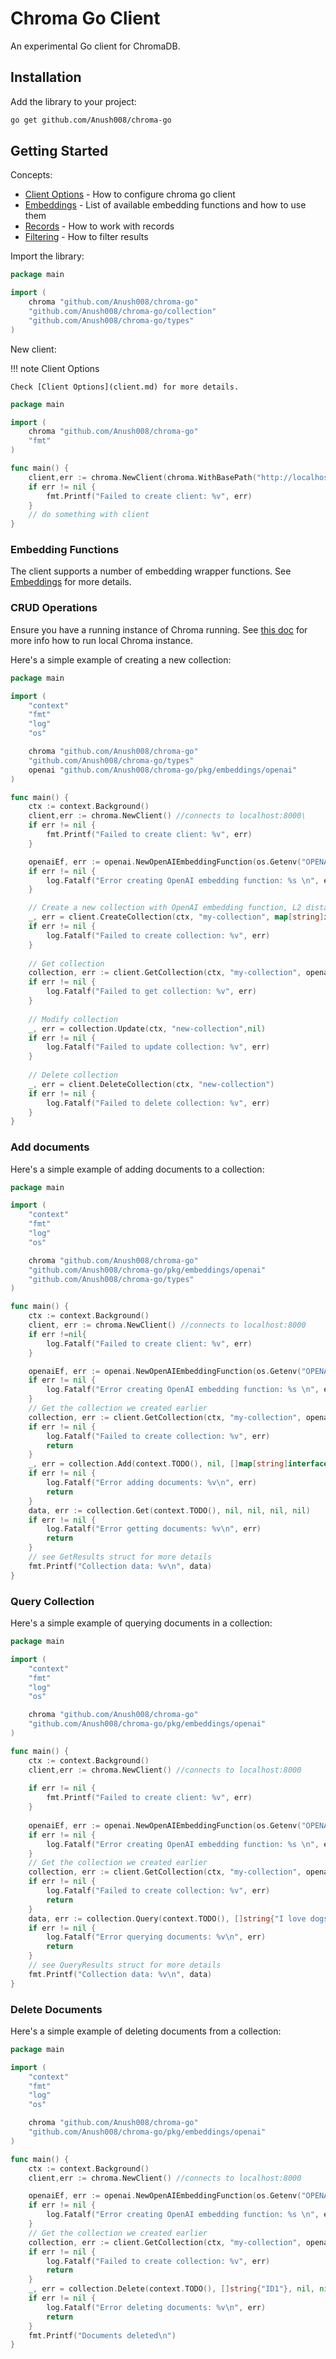 # Chroma Go Client

An experimental Go client for ChromaDB.

## Installation

Add the library to your project:

```bash
go get github.com/Anush008/chroma-go
```

## Getting Started

Concepts:

- [Client Options](client.md) - How to configure chroma go client
- [Embeddings](embeddings.md) - List of available embedding functions and how to use them
- [Records](records.md) - How to work with records
- [Filtering](filtering.md) - How to filter results

Import the library:

```go
package main

import (
	chroma "github.com/Anush008/chroma-go"
	"github.com/Anush008/chroma-go/collection"
	"github.com/Anush008/chroma-go/types"
)
```

New client:

!!! note Client Options
    
    Check [Client Options](client.md) for more details.

```go
package main

import (
	chroma "github.com/Anush008/chroma-go"
	"fmt"
)

func main() {
    client,err := chroma.NewClient(chroma.WithBasePath("http://localhost:8000"))
    if err != nil {
        fmt.Printf("Failed to create client: %v", err)
    }
	// do something with client
}
```

### Embedding Functions

The client supports a number of embedding wrapper functions. See [Embeddings](embeddings.md) for more details.

### CRUD Operations

Ensure you have a running instance of Chroma running.
See [this doc](https://cookbook.chromadb.dev/running/running-chroma/#running-chroma) for more info how to run local
Chroma instance.

Here's a simple example of creating a new collection:

```go
package main

import (
	"context"
	"fmt"
	"log"
	"os"

	chroma "github.com/Anush008/chroma-go"
	"github.com/Anush008/chroma-go/types"
	openai "github.com/Anush008/chroma-go/pkg/embeddings/openai"
)

func main() {
	ctx := context.Background()
	client,err := chroma.NewClient() //connects to localhost:8000\
	if err != nil {
		fmt.Printf("Failed to create client: %v", err)
	}

	openaiEf, err := openai.NewOpenAIEmbeddingFunction(os.Getenv("OPENAI_API_KEY"))
	if err != nil {
		log.Fatalf("Error creating OpenAI embedding function: %s \n", err)
	}

	// Create a new collection with OpenAI embedding function, L2 distance function and metadata
	_, err = client.CreateCollection(ctx, "my-collection", map[string]interface{}{"key1": "value1"}, true, openaiEf, types.L2)
	if err != nil {
		log.Fatalf("Failed to create collection: %v", err)
	}
	
	// Get collection
	collection, err := client.GetCollection(ctx, "my-collection", openaiEf)
	if err != nil {
        log.Fatalf("Failed to get collection: %v", err)
    }
	
	// Modify collection
	_, err = collection.Update(ctx, "new-collection",nil)
	if err != nil {
        log.Fatalf("Failed to update collection: %v", err)
    }
	
	// Delete collection
	_, err = client.DeleteCollection(ctx, "new-collection")
	if err != nil {
        log.Fatalf("Failed to delete collection: %v", err)
    }
}
```

### Add documents

Here's a simple example of adding documents to a collection:

```go
package main

import (
	"context"
	"fmt"
	"log"
	"os"

	chroma "github.com/Anush008/chroma-go"
	"github.com/Anush008/chroma-go/pkg/embeddings/openai"
	"github.com/Anush008/chroma-go/types"
)

func main() {
	ctx := context.Background()
	client, err := chroma.NewClient() //connects to localhost:8000
	if err !=nil{
        log.Fatalf("Failed to create client: %v", err)
    }

	openaiEf, err := openai.NewOpenAIEmbeddingFunction(os.Getenv("OPENAI_API_KEY"))
	if err != nil {
		log.Fatalf("Error creating OpenAI embedding function: %s \n", err)
	}
	// Get the collection we created earlier
	collection, err := client.GetCollection(ctx, "my-collection", openaiEf)
	if err != nil {
		log.Fatalf("Failed to create collection: %v", err)
		return
	}
	_, err = collection.Add(context.TODO(), nil, []map[string]interface{}{{"key1": "value1"}}, []string{"My name is John and I have three dogs."}, []string{"ID1"})
	if err != nil {
		log.Fatalf("Error adding documents: %v\n", err)
		return
	}
	data, err := collection.Get(context.TODO(), nil, nil, nil, nil)
	if err != nil {
		log.Fatalf("Error getting documents: %v\n", err)
		return
	}
	// see GetResults struct for more details
	fmt.Printf("Collection data: %v\n", data)
}
```

### Query Collection

Here's a simple example of querying documents in a collection:

```go
package main

import (
	"context"
	"fmt"
	"log"
	"os"

	chroma "github.com/Anush008/chroma-go"
	"github.com/Anush008/chroma-go/pkg/embeddings/openai"
)

func main() {
	ctx := context.Background()
	client,err := chroma.NewClient() //connects to localhost:8000
	
	if err != nil {
		fmt.Printf("Failed to create client: %v", err)
	}
	
	openaiEf, err := openai.NewOpenAIEmbeddingFunction(os.Getenv("OPENAI_API_KEY"))
	if err != nil {
		log.Fatalf("Error creating OpenAI embedding function: %s \n", err)
	}
	// Get the collection we created earlier
	collection, err := client.GetCollection(ctx, "my-collection", openaiEf)
	if err != nil {
		log.Fatalf("Failed to create collection: %v", err)
		return
	}
	data, err := collection.Query(context.TODO(), []string{"I love dogs"}, 5, nil, nil, nil)
	if err != nil {
		log.Fatalf("Error querying documents: %v\n", err)
		return
	}
	// see QueryResults struct for more details
	fmt.Printf("Collection data: %v\n", data)
}
```

### Delete Documents

Here's a simple example of deleting documents from a collection:

```go
package main

import (
	"context"
	"fmt"
	"log"
	"os"

	chroma "github.com/Anush008/chroma-go"
	"github.com/Anush008/chroma-go/pkg/embeddings/openai"
)

func main() {
	ctx := context.Background()
	client,err := chroma.NewClient() //connects to localhost:8000

	openaiEf, err := openai.NewOpenAIEmbeddingFunction(os.Getenv("OPENAI_API_KEY"))
	if err != nil {
		log.Fatalf("Error creating OpenAI embedding function: %s \n", err)
	}
	// Get the collection we created earlier
	collection, err := client.GetCollection(ctx, "my-collection", openaiEf)
	if err != nil {
		log.Fatalf("Failed to create collection: %v", err)
		return
	}
	_, err = collection.Delete(context.TODO(), []string{"ID1"}, nil, nil)
	if err != nil {
		log.Fatalf("Error deleting documents: %v\n", err)
		return
	}
	fmt.Printf("Documents deleted\n")
}
```
